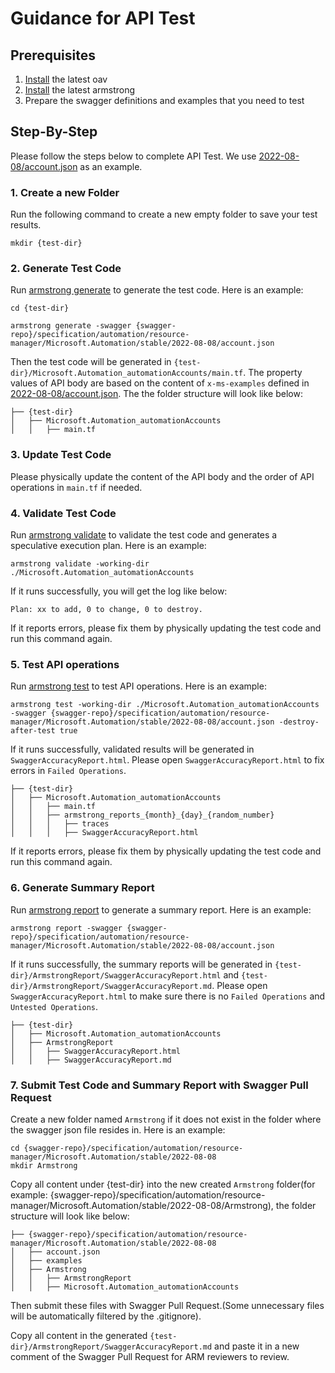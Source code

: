 # Guidance for API Test

## Prerequisites

1. [Install](https://github.com/Azure/oav#how-to-install-the-tool) the latest oav
2. [Install](https://github.com/ms-henglu/armstrong#install) the latest armstrong
3. Prepare the swagger definitions and examples that you need to test

## Step-By-Step

Please follow the steps below to complete API Test. We use [2022-08-08/account.json](https://github.com/Azure/azure-rest-api-specs/blob/main/specification/automation/resource-manager/Microsoft.Automation/stable/2022-08-08/account.json) as an example.

### 1. Create a new Folder

Run the following command to create a new empty folder to save your test results.

```
mkdir {test-dir}
```

### 2. Generate Test Code

Run [armstrong generate](https://github.com/ms-henglu/armstrong#generate---generate-testing-files) to generate the test code. Here is an example:

```
cd {test-dir}

armstrong generate -swagger {swagger-repo}/specification/automation/resource-manager/Microsoft.Automation/stable/2022-08-08/account.json
```

Then the test code will be generated in `{test-dir}/Microsoft.Automation_automationAccounts/main.tf`. The property values of API body are based on the content of `x-ms-examples` defined in [2022-08-08/account.json](https://github.com/Azure/azure-rest-api-specs/blob/main/specification/automation/resource-manager/Microsoft.Automation/stable/2022-08-08/account.json). The the folder structure will look like below:

```
├── {test-dir}
│   ├── Microsoft.Automation_automationAccounts
│   │   ├── main.tf
```

### 3. Update Test Code

Please physically update the content of the API body and the order of API operations in `main.tf` if needed.

### 4. Validate Test Code

Run [armstrong validate](https://github.com/ms-henglu/armstrong#validate---validate-the-changes) to validate the test code and generates a speculative execution plan. Here is an example:

```
armstrong validate -working-dir ./Microsoft.Automation_automationAccounts
```

If it runs successfully, you will get the log like below:

```
Plan: xx to add, 0 to change, 0 to destroy.
```

If it reports errors, please fix them by physically updating the test code and run this command again. 

### 5. Test API operations

Run [armstrong test](https://github.com/ms-henglu/armstrong#test---run-tests) to test API operations. Here is an example:

```
armstrong test -working-dir ./Microsoft.Automation_automationAccounts -swagger {swagger-repo}/specification/automation/resource-manager/Microsoft.Automation/stable/2022-08-08/account.json -destroy-after-test true
```

If it runs successfully, validated results will be generated in `SwaggerAccuracyReport.html`. Please open `SwaggerAccuracyReport.html` to fix errors in `Failed Operations`.

```
├── {test-dir}
│   ├── Microsoft.Automation_automationAccounts
│   │   ├── main.tf
│   │   ├── armstrong_reports_{month}_{day}_{random_number}
│   │   │   ├── traces
│   │   │   ├── SwaggerAccuracyReport.html
```

If it reports errors, please fix them by physically updating the test code and run this command again. 

### 6. Generate Summary Report

Run [armstrong report](https://github.com/ms-henglu/armstrong#report---generate-a-summary-report) to generate a summary report. Here is an example:

```
armstrong report -swagger {swagger-repo}/specification/automation/resource-manager/Microsoft.Automation/stable/2022-08-08/account.json
```

If it runs successfully, the summary reports will be generated in `{test-dir}/ArmstrongReport/SwaggerAccuracyReport.html` and `{test-dir}/ArmstrongReport/SwaggerAccuracyReport.md`. Please open `SwaggerAccuracyReport.html` to make sure there is no `Failed Operations` and `Untested Operations`.

```
├── {test-dir}
│   ├── Microsoft.Automation_automationAccounts
│   ├── ArmstrongReport
│   │   ├── SwaggerAccuracyReport.html
│   │   ├── SwaggerAccuracyReport.md
```

### 7. Submit Test Code and Summary Report with Swagger Pull Request

Create a new folder named `Armstrong` if it does not exist in the folder where the swagger json file resides in. Here is an example:

```
cd {swagger-repo}/specification/automation/resource-manager/Microsoft.Automation/stable/2022-08-08
mkdir Armstrong
```

Copy all content under {test-dir} into the new created `Armstrong` folder(for example: {swagger-repo}/specification/automation/resource-manager/Microsoft.Automation/stable/2022-08-08/Armstrong), the folder structure will look like below:

```
├── {swagger-repo}/specification/automation/resource-manager/Microsoft.Automation/stable/2022-08-08
│   ├── account.json
│   ├── examples
│   ├── Armstrong
│   │   ├── ArmstrongReport
│   │   ├── Microsoft.Automation_automationAccounts
```


Then submit these files with Swagger Pull Request.(Some unnecessary files will be automatically filtered by the .gitignore).

Copy all content in the generated `{test-dir}/ArmstrongReport/SwaggerAccuracyReport.md` and paste it in a new comment of the Swagger Pull Request for ARM reviewers to review.